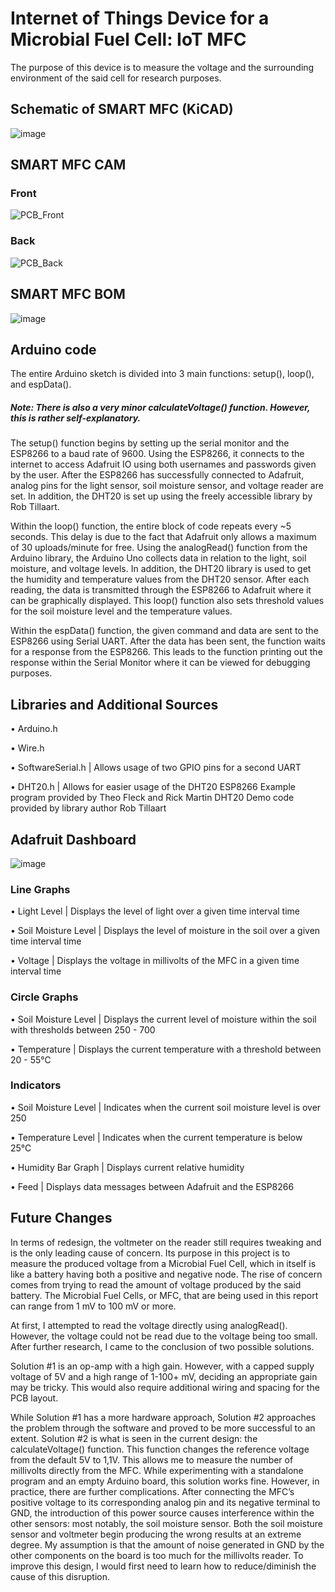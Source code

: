 # Internet of Things Device for a Microbial Fuel Cell: IoT MFC
The purpose of this device is to measure the voltage and the surrounding environment of the said cell for research purposes.

## Schematic of SMART MFC (KiCAD)
![image](https://github.com/MEarley/CPEG298_FinalProject/assets/113404793/ae231522-9151-4e37-b181-f97c72a90d20)

## SMART MFC CAM
### Front 									
![PCB_Front](https://github.com/MEarley/CPEG298_FinalProject/assets/113404793/50fddae6-fda2-48a6-be3e-9420cafbc71e)

### Back
![PCB_Back](https://github.com/MEarley/CPEG298_FinalProject/assets/113404793/f8dfd71b-6c53-4b89-ac56-7675e2986e40)

## SMART MFC BOM
![image](https://github.com/MEarley/CPEG298_FinalProject/assets/113404793/9104c429-e4fa-4274-bc58-6a8e3fac828a)

## Arduino code
The entire Arduino sketch is divided into 3 main functions: setup(), loop(), and espData(). 

##### Note: There is also a very minor calculateVoltage() function. However, this is rather self-explanatory. 

The setup() function begins by setting up the serial monitor and the ESP8266 to a baud rate of 9600. Using the ESP8266, it connects to the internet to access Adafruit IO using both usernames and passwords given by the user. After the ESP8266 has successfully connected to Adafruit, analog pins for the light sensor, soil moisture sensor, and voltage reader are set. In addition, the DHT20 is set up using the freely accessible library by Rob Tillaart.

Within the loop() function, the entire block of code repeats every ~5 seconds. This delay is due to the fact that Adafruit only allows a maximum of 30 uploads/minute for free. Using the analogRead() function from the Arduino library, the Arduino Uno collects data in relation to the light, soil moisture, and voltage levels. In addition, the DHT20 library is used to get the humidity and temperature values from the DHT20 sensor. After each reading, the data is transmitted through the ESP8266 to Adafruit where it can be graphically displayed. This loop() function also sets threshold values for the soil moisture level and the temperature values.

Within the espData() function, the given command and data are sent to the ESP8266 using Serial UART. After the data has been sent, the function waits for a response from the ESP8266. This leads to the function printing out the response within the Serial Monitor where it can be viewed for debugging purposes.

## Libraries and Additional Sources
 • Arduino.h
 
 • Wire.h

 • SoftwareSerial.h | Allows usage of two GPIO pins for a second UART

 • DHT20.h | Allows for easier usage of the DHT20
   ESP8266 Example program provided by Theo Fleck and Rick Martin
   DHT20 Demo code provided by library author Rob Tillaart

## Adafruit Dashboard
![image](https://github.com/MEarley/CPEG298_FinalProject/assets/113404793/3fa73776-7451-4a19-8d6c-f6db12ca23af)

### Line Graphs

 • Light Level | Displays the level of light over a given time interval time

 • Soil Moisture Level | Displays the level of moisture in the soil over a given time interval time

 • Voltage | Displays the voltage in millivolts of the MFC in a given time interval time   
### Circle Graphs

 • Soil Moisture Level | Displays the current level of moisture within the soil with thresholds between 250 - 700

 • Temperature | Displays the current temperature with a threshold between 20 - 55℃
### Indicators

 • Soil Moisture Level | Indicates when the current soil moisture level is over 250

•  Temperature Level | Indicates when the current temperature is below 25℃

•  Humidity Bar Graph | Displays current relative humidity

•  Feed | Displays data messages between Adafruit and the ESP8266

## Future Changes
In terms of redesign, the voltmeter on the reader still requires tweaking and is the only leading cause of concern. Its purpose in this project is to measure the produced voltage from a Microbial Fuel Cell, which in itself is like a battery having both a positive and negative node. The rise of concern comes from trying to read the amount of voltage produced by the said battery. The Microbial Fuel Cells, or MFC, that are being used in this report can range from 1 mV to 100 mV or more. 

At first, I attempted to read the voltage directly using analogRead(). However, the voltage could not be read due to the voltage being too small. After further research, I came to the conclusion of two possible solutions. 

Solution #1 is an op-amp with a high gain. However, with a capped supply voltage of 5V and a high range of 1-100+ mV, deciding an appropriate gain may be tricky. This would also require additional wiring and spacing for the PCB layout. 

While Solution #1 has a more hardware approach, Solution #2 approaches the problem through the software and proved to be more successful to an extent. Solution #2 is what is seen in the current design: the calculateVoltage() function. This function changes the reference voltage from the default 5V to 1,1V. This allows me to measure the number of millivolts directly from the MFC. While experimenting with a standalone program and an empty Arduino board, this solution works fine. However, in practice, there are further complications. After connecting the MFC’s positive voltage to its corresponding analog pin and its negative terminal to GND, the introduction of this power source causes interference within the other sensors: most notably, the soil moisture sensor. Both the soil moisture sensor and voltmeter begin producing the wrong results at an extreme degree. My assumption is that the amount of noise generated in GND by the other components on the board is too much for the millivolts reader. To improve this design, I would first need to learn how to reduce/diminish the cause of this disruption.
 




